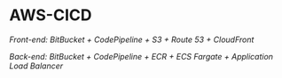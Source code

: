 # AWS-CICD

_Front-end: BitBucket + CodePipeline + S3 + Route 53 + CloudFront_

_Back-end: BitBucket + CodePipeline + ECR + ECS Fargate + Application Load Balancer_


